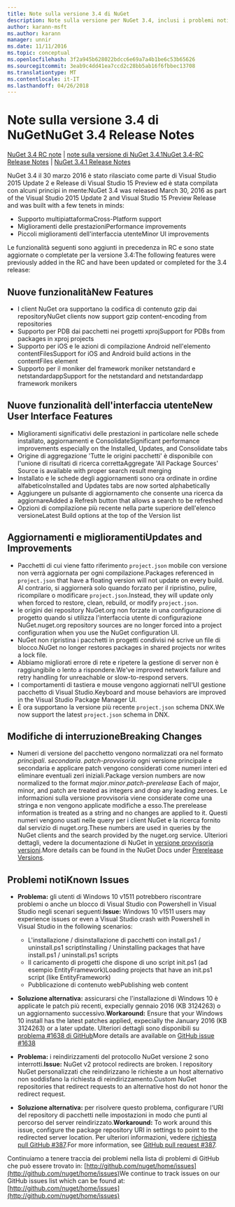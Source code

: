 ```yaml
---
title: Note sulla versione 3.4 di NuGet
description: Note sulla versione per NuGet 3.4, inclusi i problemi noti, correzioni di bug, le funzionalità aggiunte e dcr.
author: karann-msft
ms.author: karann
manager: unnir
ms.date: 11/11/2016
ms.topic: conceptual
ms.openlocfilehash: 3f2a945b628022bdcc6e69a7a4b1be6c53b65626
ms.sourcegitcommit: 3eab9c4dd41ea7ccd2c28bb5ab16f6fbbec13708
ms.translationtype: MT
ms.contentlocale: it-IT
ms.lasthandoff: 04/26/2018
---
```

# <a name="nuget-34-release-notes"></a><span data-ttu-id="11e1a-103">Note sulla versione 3.4 di NuGet</span><span class="sxs-lookup"><span data-stu-id="11e1a-103">NuGet 3.4 Release Notes</span></span>

<span data-ttu-id="11e1a-104">[NuGet 3.4 RC note](../release-notes/nuget-3.4-RC.md) | [note sulla versione di NuGet 3.4.1](../release-notes/nuget-3.4.1.md)</span><span class="sxs-lookup"><span data-stu-id="11e1a-104">[NuGet 3.4-RC Release Notes](../release-notes/nuget-3.4-RC.md) | [NuGet 3.4.1 Release Notes](../release-notes/nuget-3.4.1.md)</span></span>

<span data-ttu-id="11e1a-105">NuGet 3.4 il 30 marzo 2016 è stato rilasciato come parte di Visual Studio 2015 Update 2 e Release di Visual Studio 15 Preview ed è stata compilata con alcuni principi in mente:</span><span class="sxs-lookup"><span data-stu-id="11e1a-105">NuGet 3.4 was released March 30, 2016 as part of the Visual Studio 2015 Update 2 and Visual Studio 15 Preview Release and was built with a few tenets in minds:</span></span>

* <span data-ttu-id="11e1a-106">Supporto multipiattaforma</span><span class="sxs-lookup"><span data-stu-id="11e1a-106">Cross-Platform support</span></span>
* <span data-ttu-id="11e1a-107">Miglioramenti delle prestazioni</span><span class="sxs-lookup"><span data-stu-id="11e1a-107">Performance improvements</span></span>
* <span data-ttu-id="11e1a-108">Piccoli miglioramenti dell'interfaccia utente</span><span class="sxs-lookup"><span data-stu-id="11e1a-108">Minor UI improvements</span></span>

<span data-ttu-id="11e1a-109">Le funzionalità seguenti sono aggiunti in precedenza in RC e sono state aggiornate o completate per la versione 3.4:</span><span class="sxs-lookup"><span data-stu-id="11e1a-109">The following features were previously added in the RC and have been updated or completed for the 3.4 release:</span></span>

## <a name="new-features"></a><span data-ttu-id="11e1a-110">Nuove funzionalità</span><span class="sxs-lookup"><span data-stu-id="11e1a-110">New Features</span></span>

* <span data-ttu-id="11e1a-111">I client NuGet ora supportano la codifica di contenuto gzip dai repository</span><span class="sxs-lookup"><span data-stu-id="11e1a-111">NuGet clients now support gzip content-encoding from repositories</span></span>
* <span data-ttu-id="11e1a-112">Supporto per PDB dai pacchetti nei progetti xproj</span><span class="sxs-lookup"><span data-stu-id="11e1a-112">Support for PDBs from packages in xproj projects</span></span>
* <span data-ttu-id="11e1a-113">Supporto per iOS e le azioni di compilazione Android nell'elemento contentFiles</span><span class="sxs-lookup"><span data-stu-id="11e1a-113">Support for iOS and Android build actions in the contentFiles element</span></span>
* <span data-ttu-id="11e1a-114">Supporto per il moniker del framework moniker netstandard e netstandardapp</span><span class="sxs-lookup"><span data-stu-id="11e1a-114">Support for the netstandard and netstandardapp framework monikers</span></span>

## <a name="new-user-interface-features"></a><span data-ttu-id="11e1a-115">Nuove funzionalità dell'interfaccia utente</span><span class="sxs-lookup"><span data-stu-id="11e1a-115">New User Interface Features</span></span>

* <span data-ttu-id="11e1a-116">Miglioramenti significativi delle prestazioni in particolare nelle schede installato, aggiornamenti e Consolidate</span><span class="sxs-lookup"><span data-stu-id="11e1a-116">Significant performance improvements especially on the Installed, Updates, and Consolidate tabs</span></span>
* <span data-ttu-id="11e1a-117">Origine di aggregazione 'Tutte le origini pacchetti' è disponibile con l'unione di risultati di ricerca corretta</span><span class="sxs-lookup"><span data-stu-id="11e1a-117">Aggregate 'All Package Sources' Source is available with proper search result merging</span></span>
* <span data-ttu-id="11e1a-118">Installato e le schede degli aggiornamenti sono ora ordinate in ordine alfabetico</span><span class="sxs-lookup"><span data-stu-id="11e1a-118">Installed and Updates tabs are now sorted alphabetically</span></span>
* <span data-ttu-id="11e1a-119">Aggiungere un pulsante di aggiornamento che consente una ricerca da aggiornare</span><span class="sxs-lookup"><span data-stu-id="11e1a-119">Added a Refresh button that allows a search to be refreshed</span></span>
* <span data-ttu-id="11e1a-120">Opzioni di compilazione più recente nella parte superiore dell'elenco versione</span><span class="sxs-lookup"><span data-stu-id="11e1a-120">Latest Build options at the top of the Version list</span></span>

## <a name="updates-and-improvements"></a><span data-ttu-id="11e1a-121">Aggiornamenti e miglioramenti</span><span class="sxs-lookup"><span data-stu-id="11e1a-121">Updates and Improvements</span></span>

* <span data-ttu-id="11e1a-122">Pacchetti di cui viene fatto riferimento `project.json` mobile con versione non verrà aggiornata per ogni compilazione.</span><span class="sxs-lookup"><span data-stu-id="11e1a-122">Packages referenced in `project.json` that have a floating version will not update on every build.</span></span> <span data-ttu-id="11e1a-123">Al contrario, si aggiornerà solo quando forzato per il ripristino, pulire, ricompilare o modificare `project.json`.</span><span class="sxs-lookup"><span data-stu-id="11e1a-123">Instead, they will update only when forced to restore, clean, rebuild, or modify `project.json`.</span></span>
* <span data-ttu-id="11e1a-124">le origini dei repository NuGet.org non forzate in una configurazione di progetto quando si utilizza l'interfaccia utente di configurazione NuGet.</span><span class="sxs-lookup"><span data-stu-id="11e1a-124">nuget.org repository sources are no longer forced into a project configuration when you use the NuGet configuration UI.</span></span>
* <span data-ttu-id="11e1a-125">NuGet non ripristina i pacchetti in progetti condivisi né scrive un file di blocco.</span><span class="sxs-lookup"><span data-stu-id="11e1a-125">NuGet no longer restores packages in shared projects nor writes a lock file.</span></span>
* <span data-ttu-id="11e1a-126">Abbiamo migliorati errore di rete e ripetere la gestione di server non è raggiungibile o lento a rispondere.</span><span class="sxs-lookup"><span data-stu-id="11e1a-126">We've improved network failure and retry handling for unreachable or slow-to-respond servers.</span></span>
* <span data-ttu-id="11e1a-127">I comportamenti di tastiera e mouse vengono aggiornati nell'UI gestione pacchetto di Visual Studio.</span><span class="sxs-lookup"><span data-stu-id="11e1a-127">Keyboard and mouse behaviors are improved in the Visual Studio Package Manager UI.</span></span>
* <span data-ttu-id="11e1a-128">È ora supportano la versione più recente `project.json` schema DNX.</span><span class="sxs-lookup"><span data-stu-id="11e1a-128">We now support the latest `project.json` schema in DNX.</span></span>

## <a name="breaking-changes"></a><span data-ttu-id="11e1a-129">Modifiche di interruzione</span><span class="sxs-lookup"><span data-stu-id="11e1a-129">Breaking Changes</span></span>

* <span data-ttu-id="11e1a-130">Numeri di versione del pacchetto vengono normalizzati ora nel formato *principali*. *secondaria*. *patch*-*provvisoria* ogni versione principale e secondaria e applicare patch vengono considerati come numeri interi ed eliminare eventuali zeri iniziali.</span><span class="sxs-lookup"><span data-stu-id="11e1a-130">Package version numbers are now normalized to the format *major*.*minor*.*patch*-*prerelease*   Each of major, minor, and patch are treated as integers and drop any leading zeroes.</span></span>  <span data-ttu-id="11e1a-131">Le informazioni sulla versione provvisoria viene considerate come una stringa e non vengono applicate modifiche a esso.</span><span class="sxs-lookup"><span data-stu-id="11e1a-131">The prerelease information is treated as a string and no changes are applied to it.</span></span> <span data-ttu-id="11e1a-132">Questi numeri vengono usati nelle query per i client NuGet e la ricerca fornito dal servizio di nuget.org.</span><span class="sxs-lookup"><span data-stu-id="11e1a-132">These numbers are used in queries by the NuGet clients and the search provided by the nuget.org service.</span></span>  <span data-ttu-id="11e1a-133">Ulteriori dettagli, vedere la documentazione di NuGet in [versione provvisoria versioni](../create-packages/prerelease-packages.md).</span><span class="sxs-lookup"><span data-stu-id="11e1a-133">More details can be found in the NuGet Docs under [Prerelease Versions](../create-packages/prerelease-packages.md).</span></span>

## <a name="known-issues"></a><span data-ttu-id="11e1a-134">Problemi noti</span><span class="sxs-lookup"><span data-stu-id="11e1a-134">Known Issues</span></span>

* <span data-ttu-id="11e1a-135">**Problema:** gli utenti di Windows 10 v1511 potrebbero riscontrare problemi o anche un blocco di Visual Studio con Powershell in Visual Studio negli scenari seguenti:</span><span class="sxs-lookup"><span data-stu-id="11e1a-135">**Issue:** Windows 10 v1511 users may experience issues or even a Visual Studio crash with Powershell in Visual Studio in the following scenarios:</span></span>
    * <span data-ttu-id="11e1a-136">L'installazione / disinstallazione di pacchetti con install.ps1 / uninstall.ps1 script</span><span class="sxs-lookup"><span data-stu-id="11e1a-136">Installing / Uninstalling packages that have install.ps1 / uninstall.ps1 scripts</span></span>
    * <span data-ttu-id="11e1a-137">Il caricamento di progetti che dispone di uno script init.ps1 (ad esempio EntityFramework)</span><span class="sxs-lookup"><span data-stu-id="11e1a-137">Loading projects that have an init.ps1 script (like EntityFramework)</span></span>
    * <span data-ttu-id="11e1a-138">Pubblicazione di contenuto web</span><span class="sxs-lookup"><span data-stu-id="11e1a-138">Publishing web content</span></span>

* <span data-ttu-id="11e1a-139">**Soluzione alternativa:** assicurarsi che l'installazione di Windows 10 è applicate le patch più recenti, expecially gennaio 2016 (KB 3124263) o un aggiornamento successivo.</span><span class="sxs-lookup"><span data-stu-id="11e1a-139">**Workaround:** Ensure that your Windows 10 install has the latest patches applied, expecially the January 2016 (KB 3124263) or a later update.</span></span>  <span data-ttu-id="11e1a-140">Ulteriori dettagli sono disponibili su [problema #1638 di GitHub](http://github.com/nuget/home/issues/1638)</span><span class="sxs-lookup"><span data-stu-id="11e1a-140">More details are available on [GitHub issue #1638](http://github.com/nuget/home/issues/1638)</span></span>

* <span data-ttu-id="11e1a-141">**Problema:** i reindirizzamenti del protocollo NuGet versione 2 sono interrotti.</span><span class="sxs-lookup"><span data-stu-id="11e1a-141">**Issue:** NuGet v2 protocol redirects are broken.</span></span>
<span data-ttu-id="11e1a-142">I repository NuGet personalizzati che reindirizzano le richieste a un host alternativo non soddisfano la richiesta di reindirizzamento.</span><span class="sxs-lookup"><span data-stu-id="11e1a-142">Custom NuGet repositories that redirect requests to an alternative host do not honor the redirect request.</span></span>
* <span data-ttu-id="11e1a-143">**Soluzione alternativa:** per risolvere questo problema, configurare l'URI del repository di pacchetti nelle impostazioni in modo che punti al percorso del server reindirizzato.</span><span class="sxs-lookup"><span data-stu-id="11e1a-143">**Workaround:**  To work around this issue, configure the package repository URI in settings to point to the redirected server location.</span></span>
<span data-ttu-id="11e1a-144">Per ulteriori informazioni, vedere [richiesta pull GitHub #387](https://github.com/NuGet/NuGet.Client/pull/387).</span><span class="sxs-lookup"><span data-stu-id="11e1a-144">For more information, see [GitHub pull request #387](https://github.com/NuGet/NuGet.Client/pull/387).</span></span>

<span data-ttu-id="11e1a-145">Continuiamo a tenere traccia dei problemi nella lista di problemi di GitHub che può essere trovato in: [http://github.com/nuget/home/issues](http://github.com/nuget/home/issues)</span><span class="sxs-lookup"><span data-stu-id="11e1a-145">We continue to track issues on our GitHub issues list which can be found at: [http://github.com/nuget/home/issues](http://github.com/nuget/home/issues)</span></span>